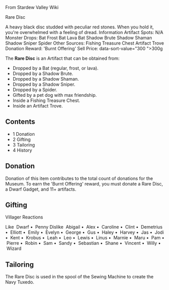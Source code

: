 From Stardew Valley Wiki

Rare Disc

A heavy black disc studded with peculiar red stones. When you hold it, you're overwhelmed with a feeling of dread. Information Artifact Spots: N/A Monster Drops: Bat Frost Bat Lava Bat Shadow Brute Shadow Shaman Shadow Sniper Spider Other Sources: Fishing Treasure Chest Artifact Trove Donation Reward: 'Burnt Offering' Sell Price: data-sort-value="300 "&gt;300g

The **Rare Disc** is an Artifact that can be obtained from:

- Dropped by a Bat (regular, frost, or lava).
- Dropped by a Shadow Brute.
- Dropped by a Shadow Shaman.
- Dropped by a Shadow Sniper.
- Dropped by a Spider.
- Gifted by a pet dog with max friendship.
- Inside a Fishing Treasure Chest.
- Inside an Artifact Trove.

## Contents

- 1 Donation
- 2 Gifting
- 3 Tailoring
- 4 History

## Donation

Donation of this item contributes to the total count of donations for the Museum. To earn the 'Burnt Offering' reward, you must donate a Rare Disc, a Dwarf Gadget, and 11+ artifacts.

## Gifting

Villager Reactions

Like  Dwarf •  Penny Dislike  Abigail •  Alex •  Caroline •  Clint •  Demetrius •  Elliott •  Emily •  Evelyn •  George •  Gus •  Haley •  Harvey •  Jas •  Jodi •  Kent •  Krobus •  Leah •  Leo •  Lewis •  Linus •  Marnie •  Maru •  Pam •  Pierre •  Robin •  Sam •  Sandy •  Sebastian •  Shane •  Vincent •  Willy •  Wizard

## Tailoring

The Rare Disc is used in the spool of the Sewing Machine to create the Navy Tuxedo.